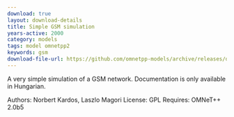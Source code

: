 ```yaml
---
download: true
layout: download-details
title: Simple GSM simulation
years-active: 2000
category: models
tags: model omnetpp2
keywords: gsm
download-file-url: https://github.com/omnetpp-models/archive/releases/download/archive/GSM-1.0-src.tgz
---
```


A very simple simulation of a GSM network. Documentation is only available
in Hungarian.

Authors: Norbert Kardos, Laszlo Magori
License: GPL
Requires: OMNeT++ 2.0b5
